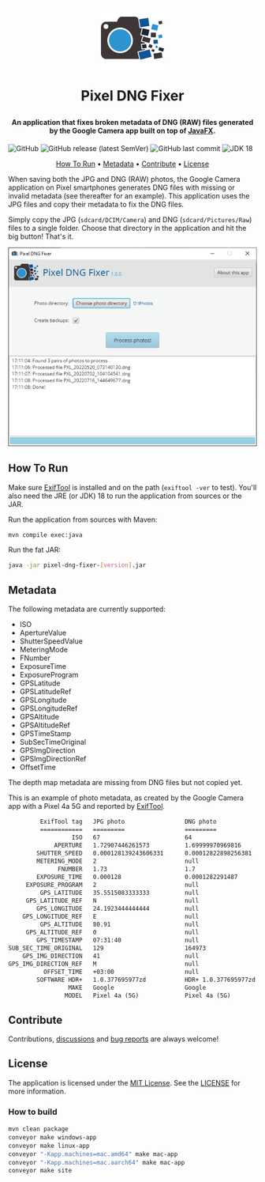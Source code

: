 <h1 align="center">

![Pixel DNG Fixer Logo](src/main/resources/images/logo_color_128.png)

Pixel DNG Fixer
</h1>

<h4 align="center">An application that fixes broken metadata of DNG (RAW) files generated by the Google Camera app built
on top of <a href="https://openjfx.io">JavaFX</a>.</h4>

<p align="center">

![GitHub](https://img.shields.io/github/license/qligier/PixelDngFixer?style=flat-square)
![GitHub release (latest SemVer)](https://img.shields.io/github/v/release/qligier/PixelDngFixer?style=flat-square)
![GitHub last commit](https://img.shields.io/github/last-commit/s/s?style=flat-square)
![JDK 18](https://img.shields.io/badge/JDK-18-blue?style=flat-square)

</p>

<p align="center">
  <a href="#how-to-run">How To Run</a> •
  <a href="#metadata">Metadata</a> •
  <a href="#contribute">Contribute</a> •
  <a href="#license">License</a>
</p>

When saving both the JPG and DNG (RAW) photos, the Google Camera application on Pixel smartphones generates DNG
files with missing or invalid metadata (see thereafter for an example). This application uses the JPG files and copy
their metadata to fix the DNG files.

Simply copy the JPG (`sdcard/DCIM/Camera`) and DNG (`sdcard/Pictures/Raw`) files to a single folder. Choose that
directory in the application and hit the big button! That's it.

![Screenshot of the application](screenshot.png)

## How To Run

Make sure [ExifTool](https://exiftool.org) is installed and on the path (`exiftool -ver` to test). You'll also need
the JRE (or JDK) 18 to run the application from sources or the JAR.

Run the application from sources with Maven:
```bash
mvn compile exec:java
```

Run the fat JAR:
```bash
java -jar pixel-dng-fixer-[version].jar
```

## Metadata

The following metadata are currently supported:

- ISO
- ApertureValue
- ShutterSpeedValue
- MeteringMode
- FNumber
- ExposureTime
- ExposureProgram
- GPSLatitude
- GPSLatitudeRef
- GPSLongitude
- GPSLongitudeRef
- GPSAltitude
- GPSAltitudeRef
- GPSTimeStamp
- SubSecTimeOriginal
- GPSImgDirection
- GPSImgDirectionRef
- OffsetTime

The depth map metadata are missing from DNG files but not copied yet.

This is an example of photo metadata, as created by the Google Camera app with a Pixel 4a 5G and reported by
[ExifTool](https://exiftool.org).

```
         ExifTool tag   JPG photo                 DNG photo
         ============   =========                 =========
                  ISO   67                        64
             APERTURE   1.72907446261573          1.69999970969816
        SHUTTER_SPEED   0.000128139243606331      0.00012822898256381
        METERING_MODE   2                         null
              FNUMBER   1.73                      1.7
        EXPOSURE_TIME   0.000128                  0.0001282291487
     EXPOSURE_PROGRAM   2                         null
         GPS_LATITUDE   35.5515083333333          null
     GPS_LATITUDE_REF   N                         null
        GPS_LONGITUDE   24.1923444444444          null
    GPS_LONGITUDE_REF   E                         null
         GPS_ALTITUDE   80.91                     null
     GPS_ALTITUDE_REF   0                         null
        GPS_TIMESTAMP   07:31:40                  null
SUB_SEC_TIME_ORIGINAL   129                       164973
    GPS_IMG_DIRECTION   41                        null
GPS_IMG_DIRECTION_REF   M                         null
          OFFSET_TIME   +03:00                    null
        SOFTWARE HDR+   1.0.377695977zd           HDR+ 1.0.377695977zd
                 MAKE   Google                    Google
                MODEL   Pixel 4a (5G)             Pixel 4a (5G)
```

## Contribute

Contributions, [discussions](https://github.com/qligier/PixelDngFixer/discussions)
and [bug reports](https://github.com/qligier/PixelDngFixer/issues) are always welcome!

## License

The application is licensed under the [MIT License](https://opensource.org/licenses/mit-license.php).
See the [LICENSE](LICENSE.txt) for more information.

### How to build

```bash
mvn clean package
conveyor make windows-app
conveyor make linux-app
conveyor "-Kapp.machines=mac.amd64" make mac-app
conveyor "-Kapp.machines=mac.aarch64" make mac-app
conveyor make site
```
